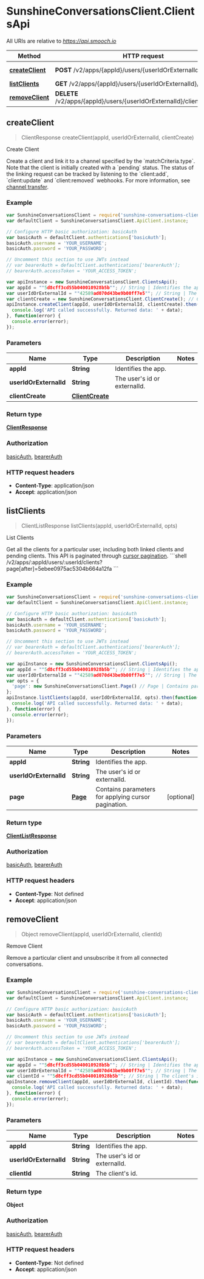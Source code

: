 # SunshineConversationsClient.ClientsApi

All URIs are relative to *https://api.smooch.io*

Method | HTTP request | Description
------------- | ------------- | -------------
[**createClient**](ClientsApi.md#createClient) | **POST** /v2/apps/{appId}/users/{userIdOrExternalId}/clients | Create Client
[**listClients**](ClientsApi.md#listClients) | **GET** /v2/apps/{appId}/users/{userIdOrExternalId}/clients | List Clients
[**removeClient**](ClientsApi.md#removeClient) | **DELETE** /v2/apps/{appId}/users/{userIdOrExternalId}/clients/{clientId} | Remove Client



## createClient

> ClientResponse createClient(appId, userIdOrExternalId, clientCreate)

Create Client

Create a client and link it to a channel specified by the &#x60;matchCriteria.type&#x60;. Note that the client is initially created with a &#x60;pending&#x60; status. The status of the linking request can be tracked by listening to the &#x60;client:add&#x60;, &#x60;client:update&#x60; and &#x60;client:removed&#x60; webhooks. For more information, see [channel transfer](https://developer.zendesk.com/documentation/conversations/messaging-platform/programmable-conversations/channel-transfer/).

### Example

```javascript
var SunshineConversationsClient = require('sunshine-conversations-client');
var defaultClient = SunshineConversationsClient.ApiClient.instance;

// Configure HTTP basic authorization: basicAuth
var basicAuth = defaultClient.authentications['basicAuth'];
basicAuth.username = 'YOUR_USERNAME';
basicAuth.password = 'YOUR_PASSWORD';

// Uncomment this section to use JWTs instead
// var bearerAuth = defaultClient.authentications['bearerAuth'];
// bearerAuth.accessToken = 'YOUR_ACCESS_TOKEN';

var apiInstance = new SunshineConversationsClient.ClientsApi();
var appId = ""5d8cff3cd55b040010928b5b""; // String | Identifies the app.
var userIdOrExternalId = ""42589ad070d43be9b00ff7e5""; // String | The user's id or externalId.
var clientCreate = new SunshineConversationsClient.ClientCreate(); // ClientCreate | 
apiInstance.createClient(appId, userIdOrExternalId, clientCreate).then(function(data) {
  console.log('API called successfully. Returned data: ' + data);
}, function(error) {
  console.error(error);
});

```

### Parameters



Name | Type | Description  | Notes
------------- | ------------- | ------------- | -------------
 **appId** | **String**| Identifies the app. | 
 **userIdOrExternalId** | **String**| The user&#39;s id or externalId. | 
 **clientCreate** | [**ClientCreate**](ClientCreate.md)|  | 

### Return type

[**ClientResponse**](ClientResponse.md)

### Authorization

[basicAuth](../README.md#basicAuth), [bearerAuth](../README.md#bearerAuth)

### HTTP request headers

- **Content-Type**: application/json
- **Accept**: application/json


## listClients

> ClientListResponse listClients(appId, userIdOrExternalId, opts)

List Clients

Get all the clients for a particular user, including both linked clients and pending clients. This API is paginated through [cursor pagination](#section/Introduction/API-Pagination-and-Records-Limits).  &#x60;&#x60;&#x60;shell /v2/apps/:appId/users/:userId/clients?page[after]&#x3D;5ebee0975ac5304b664a12fa &#x60;&#x60;&#x60; 

### Example

```javascript
var SunshineConversationsClient = require('sunshine-conversations-client');
var defaultClient = SunshineConversationsClient.ApiClient.instance;

// Configure HTTP basic authorization: basicAuth
var basicAuth = defaultClient.authentications['basicAuth'];
basicAuth.username = 'YOUR_USERNAME';
basicAuth.password = 'YOUR_PASSWORD';

// Uncomment this section to use JWTs instead
// var bearerAuth = defaultClient.authentications['bearerAuth'];
// bearerAuth.accessToken = 'YOUR_ACCESS_TOKEN';

var apiInstance = new SunshineConversationsClient.ClientsApi();
var appId = ""5d8cff3cd55b040010928b5b""; // String | Identifies the app.
var userIdOrExternalId = ""42589ad070d43be9b00ff7e5""; // String | The user's id or externalId.
var opts = {
  'page': new SunshineConversationsClient.Page() // Page | Contains parameters for applying cursor pagination.
};
apiInstance.listClients(appId, userIdOrExternalId, opts).then(function(data) {
  console.log('API called successfully. Returned data: ' + data);
}, function(error) {
  console.error(error);
});

```

### Parameters



Name | Type | Description  | Notes
------------- | ------------- | ------------- | -------------
 **appId** | **String**| Identifies the app. | 
 **userIdOrExternalId** | **String**| The user&#39;s id or externalId. | 
 **page** | [**Page**](.md)| Contains parameters for applying cursor pagination. | [optional] 

### Return type

[**ClientListResponse**](ClientListResponse.md)

### Authorization

[basicAuth](../README.md#basicAuth), [bearerAuth](../README.md#bearerAuth)

### HTTP request headers

- **Content-Type**: Not defined
- **Accept**: application/json


## removeClient

> Object removeClient(appId, userIdOrExternalId, clientId)

Remove Client

Remove a particular client and unsubscribe it from all connected conversations.

### Example

```javascript
var SunshineConversationsClient = require('sunshine-conversations-client');
var defaultClient = SunshineConversationsClient.ApiClient.instance;

// Configure HTTP basic authorization: basicAuth
var basicAuth = defaultClient.authentications['basicAuth'];
basicAuth.username = 'YOUR_USERNAME';
basicAuth.password = 'YOUR_PASSWORD';

// Uncomment this section to use JWTs instead
// var bearerAuth = defaultClient.authentications['bearerAuth'];
// bearerAuth.accessToken = 'YOUR_ACCESS_TOKEN';

var apiInstance = new SunshineConversationsClient.ClientsApi();
var appId = ""5d8cff3cd55b040010928b5b""; // String | Identifies the app.
var userIdOrExternalId = ""42589ad070d43be9b00ff7e5""; // String | The user's id or externalId.
var clientId = ""5d8cff3cd55b040010928b5b""; // String | The client's id.
apiInstance.removeClient(appId, userIdOrExternalId, clientId).then(function(data) {
  console.log('API called successfully. Returned data: ' + data);
}, function(error) {
  console.error(error);
});

```

### Parameters



Name | Type | Description  | Notes
------------- | ------------- | ------------- | -------------
 **appId** | **String**| Identifies the app. | 
 **userIdOrExternalId** | **String**| The user&#39;s id or externalId. | 
 **clientId** | **String**| The client&#39;s id. | 

### Return type

**Object**

### Authorization

[basicAuth](../README.md#basicAuth), [bearerAuth](../README.md#bearerAuth)

### HTTP request headers

- **Content-Type**: Not defined
- **Accept**: application/json

